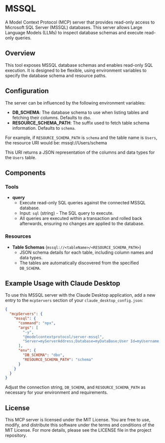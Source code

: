 # MSSQL

A Model Context Protocol (MCP) server that provides read-only access to Microsoft SQL Server (MSSQL) databases. This server allows Large Language Models (LLMs) to inspect database schemas and execute read-only queries.

## Overview

This tool exposes MSSQL database schemas and enables read-only SQL execution. It is designed to be flexible, using environment variables to specify the database schema and resource paths.

## Configuration

The server can be influenced by the following environment variables:

- **DB_SCHEMA**: The database schema to use when listing tables and fetching their columns. Defaults to `dbo`.
- **RESOURCE_SCHEMA_PATH**: The suffix used to fetch table schema information. Defaults to `schema`.

For example, if `RESOURCE_SCHEMA_PATH` is `schema` and the table name is `Users`, the resource URI would be: mssql://Users/schema

This URI returns a JSON representation of the columns and data types for the `Users` table.

## Components

### Tools

- **query**
  - Execute read-only SQL queries against the connected MSSQL database.
  - Input: `sql` (string) - The SQL query to execute.
  - All queries are executed within a transaction and rolled back afterwards, ensuring no changes are applied to the database.

### Resources

- **Table Schemas** (`mssql://<tableName>/<RESOURCE_SCHEMA_PATH>`)
  - JSON schema details for each table, including column names and data types.
  - The tables are automatically discovered from the specified `DB_SCHEMA`.

## Example Usage with Claude Desktop

To use this MSSQL server with the Claude Desktop application, add a new entry to the `mcpServers` section of your `claude_desktop_config.json`:

```json
{
  "mcpServers": {
    "mssql": {
      "command": "npx",
      "args": [
        "-y",
        "@modelcontextprotocol/server-mssql",
        "Server=myServerAddress;Database=myDataBase;User Id=myUsername;Password=myPassword;"
      ],
      "env": {
        "DB_SCHEMA": "dbo",
        "RESOURCE_SCHEMA_PATH": "schema"
      }
    }
  }
}
```

Adjust the connection string, `DB_SCHEMA`, and `RESOURCE_SCHEMA_PATH` as necessary for your environment and requirements.

## License

This MCP server is licensed under the MIT License. You are free to use, modify, and distribute this software under the terms and conditions of the MIT License. For more details, please see the LICENSE file in the project repository.
